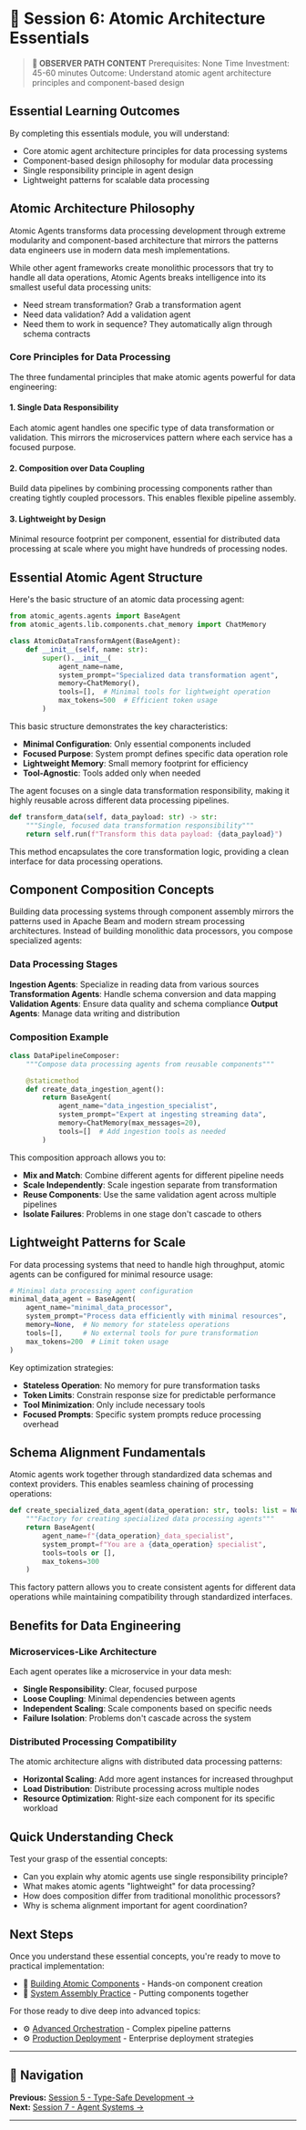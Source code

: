 # 🎯 Session 6: Atomic Architecture Essentials

> **🎯 OBSERVER PATH CONTENT**
> Prerequisites: None
> Time Investment: 45-60 minutes
> Outcome: Understand atomic agent architecture principles and component-based design

## Essential Learning Outcomes

By completing this essentials module, you will understand:

- Core atomic agent architecture principles for data processing systems  
- Component-based design philosophy for modular data processing  
- Single responsibility principle in agent design  
- Lightweight patterns for scalable data processing  

## Atomic Architecture Philosophy

Atomic Agents transforms data processing development through extreme modularity and component-based architecture that mirrors the patterns data engineers use in modern data mesh implementations.

While other agent frameworks create monolithic processors that try to handle all data operations, Atomic Agents breaks intelligence into its smallest useful data processing units:

- Need stream transformation? Grab a transformation agent  
- Need data validation? Add a validation agent  
- Need them to work in sequence? They automatically align through schema contracts  

### Core Principles for Data Processing

The three fundamental principles that make atomic agents powerful for data engineering:

#### 1. Single Data Responsibility
Each atomic agent handles one specific type of data transformation or validation. This mirrors the microservices pattern where each service has a focused purpose.

#### 2. Composition over Data Coupling
Build data pipelines by combining processing components rather than creating tightly coupled processors. This enables flexible pipeline assembly.

#### 3. Lightweight by Design
Minimal resource footprint per component, essential for distributed data processing at scale where you might have hundreds of processing nodes.

## Essential Atomic Agent Structure

Here's the basic structure of an atomic data processing agent:

```python
from atomic_agents.agents import BaseAgent
from atomic_agents.lib.components.chat_memory import ChatMemory

class AtomicDataTransformAgent(BaseAgent):
    def __init__(self, name: str):
        super().__init__(
            agent_name=name,
            system_prompt="Specialized data transformation agent",
            memory=ChatMemory(),
            tools=[],  # Minimal tools for lightweight operation
            max_tokens=500  # Efficient token usage
        )
```

This basic structure demonstrates the key characteristics:

- **Minimal Configuration**: Only essential components included  
- **Focused Purpose**: System prompt defines specific data operation role  
- **Lightweight Memory**: Small memory footprint for efficiency  
- **Tool-Agnostic**: Tools added only when needed  

The agent focuses on a single data transformation responsibility, making it highly reusable across different data processing pipelines.

```python
def transform_data(self, data_payload: str) -> str:
    """Single, focused data transformation responsibility"""
    return self.run(f"Transform this data payload: {data_payload}")
```

This method encapsulates the core transformation logic, providing a clean interface for data processing operations.

## Component Composition Concepts

Building data processing systems through component assembly mirrors the patterns used in Apache Beam and modern stream processing architectures. Instead of building monolithic data processors, you compose specialized agents:

### Data Processing Stages

**Ingestion Agents**: Specialize in reading data from various sources
**Transformation Agents**: Handle schema conversion and data mapping
**Validation Agents**: Ensure data quality and schema compliance
**Output Agents**: Manage data writing and distribution

### Composition Example

```python
class DataPipelineComposer:
    """Compose data processing agents from reusable components"""

    @staticmethod
    def create_data_ingestion_agent():
        return BaseAgent(
            agent_name="data_ingestion_specialist",
            system_prompt="Expert at ingesting streaming data",
            memory=ChatMemory(max_messages=20),
            tools=[]  # Add ingestion tools as needed
        )
```

This composition approach allows you to:

- **Mix and Match**: Combine different agents for different pipeline needs  
- **Scale Independently**: Scale ingestion separate from transformation  
- **Reuse Components**: Use the same validation agent across multiple pipelines  
- **Isolate Failures**: Problems in one stage don't cascade to others  

## Lightweight Patterns for Scale

For data processing systems that need to handle high throughput, atomic agents can be configured for minimal resource usage:

```python
# Minimal data processing agent configuration
minimal_data_agent = BaseAgent(
    agent_name="minimal_data_processor",
    system_prompt="Process data efficiently with minimal resources",
    memory=None,  # No memory for stateless operations
    tools=[],     # No external tools for pure transformation
    max_tokens=200  # Limit token usage
)
```

Key optimization strategies:

- **Stateless Operation**: No memory for pure transformation tasks  
- **Token Limits**: Constrain response size for predictable performance  
- **Tool Minimization**: Only include necessary tools  
- **Focused Prompts**: Specific system prompts reduce processing overhead  

## Schema Alignment Fundamentals

Atomic agents work together through standardized data schemas and context providers. This enables seamless chaining of processing operations:

```python
def create_specialized_data_agent(data_operation: str, tools: list = None):
    """Factory for creating specialized data processing agents"""
    return BaseAgent(
        agent_name=f"{data_operation}_data_specialist",
        system_prompt=f"You are a {data_operation} specialist",
        tools=tools or [],
        max_tokens=300
    )
```

This factory pattern allows you to create consistent agents for different data operations while maintaining compatibility through standardized interfaces.

## Benefits for Data Engineering

### Microservices-Like Architecture
Each agent operates like a microservice in your data mesh:

- **Single Responsibility**: Clear, focused purpose  
- **Loose Coupling**: Minimal dependencies between agents  
- **Independent Scaling**: Scale components based on specific needs  
- **Failure Isolation**: Problems don't cascade across the system  

### Distributed Processing Compatibility
The atomic architecture aligns with distributed data processing patterns:

- **Horizontal Scaling**: Add more agent instances for increased throughput  
- **Load Distribution**: Distribute processing across multiple nodes  
- **Resource Optimization**: Right-size each component for its specific workload  

## Quick Understanding Check

Test your grasp of the essential concepts:

- Can you explain why atomic agents use single responsibility principle?  
- What makes atomic agents "lightweight" for data processing?  
- How does composition differ from traditional monolithic processors?  
- Why is schema alignment important for agent coordination?  

## Next Steps

Once you understand these essential concepts, you're ready to move to practical implementation:

- 📝 [Building Atomic Components](Session6_Building_Atomic_Components.md) - Hands-on component creation  
- 📝 [System Assembly Practice](Session6_System_Assembly_Practice.md) - Putting components together  

For those ready to dive deep into advanced topics:

- ⚙️ [Advanced Orchestration](Session6_Advanced_Orchestration.md) - Complex pipeline patterns  
- ⚙️ [Production Deployment](Session6_Production_Deployment.md) - Enterprise deployment strategies

---

## 🧭 Navigation

**Previous:** [Session 5 - Type-Safe Development →](Session5_*.md)  
**Next:** [Session 7 - Agent Systems →](Session7_*.md)

---
